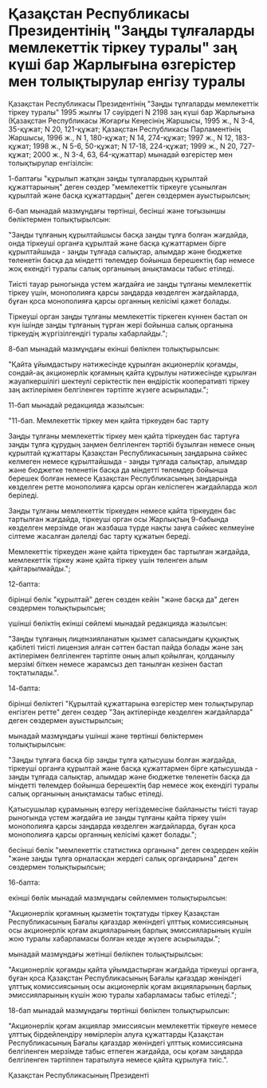 # Қазақстан Республикасы Президентінің "Заңды тұлғаларды мемлекеттік тіркеу туралы" заң күші бар Жарлығына өзгерістер мен толықтырулар енгізу туралы

Қазақстан Республикасы Президентінің "Заңды тұлғаларды мемлекеттік тіркеу туралы" 1995 жылғы 17 сәуірдегі N 2198 заң күші бар Жарлығына (Қазақстан Республикасы Жоғарғы Кеңесінің Жаршысы, 1995 ж., N 3-4, 35-құжат; N 20, 121-құжат; Қазақстан Республикасы Парламентінің Жаршысы, 1996 ж., N 1, 180-құжат; N 14, 274-құжат; 1997 ж., N 12, 183-құжат; 1998 ж., N 5-6, 50-құжат; N 17-18, 224-құжат; 1999 ж., N 20, 727-құжат; 2000 ж., N 3-4, 63, 64-құжаттар) мынадай өзгерістер мен толықтырулар енгізілсін:

1-баптағы "құрылып жатқан заңды тұлғалардың құрылтай құжаттарының" деген сөздер "мемлекеттік тіркеуге ұсынылған құрылтай және басқа құжаттардың" деген сөздермен ауыстырылсын;

6-бап мынадай мазмұндағы төртінші, бесінші және тоғызыншы бөліктермен толықтырылсын:

"Заңды тұлғаның құрылтайшысы басқа заңды тұлға болған жағдайда, онда тіркеуші органға құрылтай және басқа құжаттармен бірге құрылтайшыда - заңды тұлғада салықтар, алымдар және бюджетке төленетін басқа да міндетті төлемдер бойынша берешектің бар немесе жоқ екендігі туралы салық органының анықтамасы табыс етіледі.

Тиісті тауар рыногында үстем жағдайға ие заңды тұлғаны мемлекеттік тіркеу үшін, монополияға қарсы заңдарда көзделген жағдайларда, бұған қоса монополияға қарсы органның келiсiмi қажет болады.

Тiркеушi орган заңды тұлғаны мемлекеттiк тiркеген күннен бастап он күн iшiнде заңды тұлғаның тұрған жерi бойынша салық органына тіркеудің жүргізілгендігі туралы хабарлайды.";

8-бап мынадай мазмұндағы екiншi бөлiкпен толықтырылсын:

"Қайта ұйымдастыру нәтижесiнде құрылған акционерлiк қоғамды, сондай-ақ акционерлiк қоғамның қайта құрылуы нәтижесiнде құрылған жауапкершiлiгi шектеулi серiктестiк пен өндiрiстiк кооперативтi тiркеу заң актiлерiмен белгiленген тәртiпте жүзеге асырылады.";

11-бап мынадай редакцияда жазылсын:

"11-бап. Мемлекеттiк тiркеу мен қайта тiркеуден бас тарту

Заңды тұлғаны мемлекеттiк тiркеу мен қайта тiркеуден бас тартуға заңды тұлға құрудың заңмен белгiленген тәртiбi бұзылған немесе оның құрылтай құжаттары Қазақстан Республикасының заңдарына сәйкес келмеген немесе құрылтайшыда - заңды тұлғада салықтар, алымдар және бюджетке төленетiн басқа да мiндеттi төлемдер бойынша берешек болған немесе Қазақстан Республикасының заңдарында көзделген ретте монополияға қарсы орган келiспеген жағдайларда жол берiледi.

Заңды тұлғаны мемлекеттiк тiркеуден немесе қайта тiркеуден бас тартылған жағдайда, тiркеушi орган осы Жарлықтың 9-бабында көзделген мерзiмде оған жазбаша түрде нақты заңға сәйкес келмеуiне сiлтеме жасалған дәлелдi бас тарту құжатын бередi.

Мемлекеттiк тiркеуден және қайта тiркеуден бас тартылған жағдайда, мемлекеттiк тiркеу және қайта тiркеу үшiн төленген алым қайтарылмайды.";

12-бапта:

бiрiншi бөлiк "құрылтай" деген сөзден кейiн "және басқа да" деген сөздермен толықтырылсын;

үшiншi бөлiктiң екiншi сөйлемi мынадай редакцияда жазылсын:

"Заңды тұлғаның лицензияланатын қызмет саласындағы құқықтық қабiлетi тиiстi лицензия алған сәттен бастап пайда болады және заң актiлерiмен белгiленген тәртiпте оның алып қойылған, қолданылу мерзiмi бiткен немесе жарамсыз деп танылған кезiнен бастап тоқтатылады.".

14-бапта:

бiрiншi бөлiктегi "Құрылтай құжаттарына өзгерiстер мен толықтырулар енгiзген ретте" деген сөздер "Заң актiлерiнде көзделген жағдайларда" деген сөздермен ауыстырылсын;

мынадай мазмұндағы үшiншi және төртiншi бөлiктермен толықтырылсын:

"Заңды тұлғаға басқа бiр заңды тұлға қатысушы болған жағдайда, тiркеушi органға құрылтай және басқа құжаттармен бiрге қатысушыда - заңды тұлғада салықтар, алымдар және бюджетке төленетін басқа да міндетті төлемдер бойынша берешектiң бар немесе жоқ екендiгi туралы салық органының анықтамасы табыс етiледi.

Қатысушылар құрамының өзгеру негiздемесiне байланысты тиiстi тауар рыногында үстем жағдайға ие заңды тұлғаны қайта тiркеу үшiн монополияға қарсы заңдарда көзделген жағдайларда, бұған қоса монополияға қарсы органның келiсiмi қажет болады.";

бесiншi бөлiк "мемлекеттiк статистика органына" деген сөздерден кейiн "және заңды тұлға орналасқан жердегi салық органдарына" деген сөздермен толықтырылсын;

16-бапта:

екiнші бөлiк мынадай мазмұндағы сөйлеммен толықтырылсын:

"Акционерлiк қоғамның қызметiн тоқтатуды тiркеу Қазақстан Республикасының Бағалы қағаздар жөнiндегi ұлттық комиссиясының осы акционерлiк қоғам акцияларының барлық эмиссияларының күшiн жою туралы хабарламасы болған кезде жүзеге асырылады.";

мынадай мазмұндағы жетiншi бөлiкпен толықтырылсын:

"Акционерлiк қоғамды қайта ұйымдастырған жағдайда тiркеушi органға, бұған қоса Қазақстан Республикасының Бағалы қағаздар жөніндегі ұлттық комиссиясының осы акционерлiк қоғам акцияларының барлық эмиссияларының күшін жою туралы хабарламасы табыс етіледi.";

18-бап мынадай мазмұндағы төртiншi бөлiкпен толықтырылсын:

"Акционерлiк қоғам акциялар эмиссиясын мемлекеттiк тiркеуге немесе ұлттық бiрдейлендiру нөмiрлерiн алуға құжаттарды Қазақстан Республикасының Бағалы қағаздар жөнiндегi ұлттық комиссиясына белгiленген мерзiмде табыс етпеген жағдайда, осы қоғам заңдарда белгiленген тәртiппен таратылуға немесе қайта құрылуға тиiс.".

Қазақстан Республикасының Президенті

